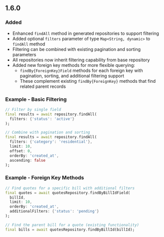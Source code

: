 ## 1.6.0

### Added
- Enhanced `findAll` method in generated repositories to support filtering
- Added optional `filters` parameter of type `Map<String, dynamic>` to `findAll` method
- Filtering can be combined with existing pagination and sorting parameters
- All repositories now inherit filtering capability from base repository
- Added new foreign key methods for more flexible querying:
  - `findBy{ForeignKey}Field` methods for each foreign key with pagination, sorting, and additional filtering support
  - These complement existing `findBy{ForeignKey}` methods that find related parent records

### Example - Basic Filtering
```dart
// Filter by single field
final results = await repository.findAll(
  filters: {'status': 'active'}
);

// Combine with pagination and sorting
final results = await repository.findAll(
  filters: {'category': 'residential'},
  limit: 10,
  offset: 0,
  orderBy: 'created_at',
  ascending: false
);
```

### Example - Foreign Key Methods
```dart
// Find quotes for a specific bill with additional filters
final quotes = await quotesRepository.findByBillIdField(
  billId,
  limit: 10,
  orderBy: 'created_at',
  additionalFilters: {'status': 'pending'}
);

// Find the parent bill for a quote (existing functionality)
final bills = await quotesRepository.findByBillId(billId);
